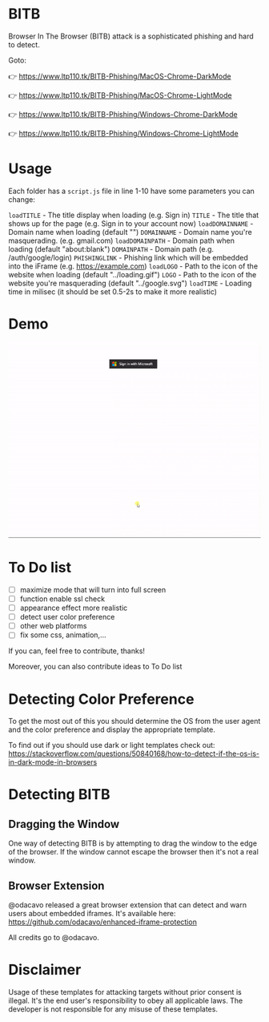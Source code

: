 # BITB

Browser In The Browser (BITB) attack is a sophisticated phishing and hard to detect.

Goto:

👉 https://www.ltp110.tk/BITB-Phishing/MacOS-Chrome-DarkMode

👉 https://www.ltp110.tk/BITB-Phishing/MacOS-Chrome-LightMode

👉 https://www.ltp110.tk/BITB-Phishing/Windows-Chrome-DarkMode

👉 https://www.ltp110.tk/BITB-Phishing/Windows-Chrome-LightMode

# Usage

Each folder has a `script.js` file in line 1-10 have some parameters you can change:

`loadTITLE` - The title display when loading (e.g. Sign in)
`TITLE` - The title that shows up for the page (e.g. Sign in to your account now)
`loadDOMAINNAME` - Domain name when loading (default "")
`DOMAINNAME` - Domain name you're masquerading. (e.g. gmail.com)
`loadDOMAINPATH` - Domain path when loading (default "about:blank")
`DOMAINPATH` - Domain path (e.g. /auth/google/login)
`PHISHINGLINK` - Phishing link which will be embedded into the iFrame (e.g. https://example.com)
`loadLOGO` - Path to the icon of the website when loading (default "../loading.gif")
`LOGO` - Path to the icon of the website you're masquerading (default "../google.svg")
`loadTIME` - Loading time in milisec (it should be set 0.5-2s to make it more realistic)

# Demo

![Demo](/demo.gif)

# To Do list

- [ ] maximize mode that will turn into full screen
- [ ] function enable ssl check
- [ ] appearance effect more realistic
- [ ] detect user color preference
- [ ] other web platforms
- [ ] fix some css, animation,...

If you can, feel free to contribute, thanks!

Moreover, you can also contribute ideas to To Do list

# Detecting Color Preference

To get the most out of this you should determine the OS from the user agent and the color preference and display the appropriate template.

To find out if you should use dark or light templates check out: https://stackoverflow.com/questions/50840168/how-to-detect-if-the-os-is-in-dark-mode-in-browsers

# Detecting BITB

## Dragging the Window

One way of detecting BITB is by attempting to drag the window to the edge of the browser. If the window cannot escape the browser then it's not a real window. 

## Browser Extension

@odacavo released a great browser extension that can detect and warn users about embedded iframes. It's available here: https://github.com/odacavo/enhanced-iframe-protection

All credits go to @odacavo.

# Disclaimer

Usage of these templates for attacking targets without prior consent is illegal. It's the end user's responsibility to obey all applicable laws. The developer is not responsible for any misuse of these templates.
